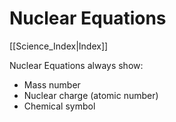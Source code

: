 # Nuclear Equations
[[Science_Index|Index]]

Nuclear Equations always show:
- Mass number
- Nuclear charge (atomic number)
- Chemical symbol


$$$$